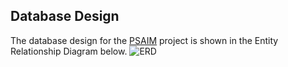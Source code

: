 ## Database Design

The database design for the [PSAIM](https://github.com/mrblack360/PSAIMS) project is shown in the Entity Relationship Diagram below.
![ERD](Database_Design/ER_Diagram.png)
